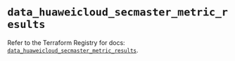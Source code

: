 # `data_huaweicloud_secmaster_metric_results`

Refer to the Terraform Registry for docs: [`data_huaweicloud_secmaster_metric_results`](https://registry.terraform.io/providers/huaweicloud/huaweicloud/1.71.1/docs/data-sources/secmaster_metric_results).
